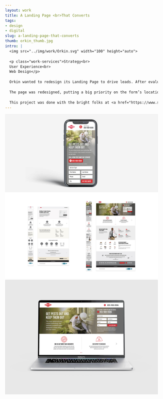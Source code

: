 ```yaml
---
layout: work
title: A Landing Page <br>That Converts
tags:
- design
- digital
slug: a-landing-page-that-converts
thumb: orkin_thumb.jpg
intro: |
  <img src="../img/work/Orkin.svg" width="100" height="auto">

  <p class="work-services">Strategy<br>
  User Experience<br>
  Web Design</p>

  Orkin wanted to redesign its Landing Page to drive leads. After evaluating the user experience on the existing landing page, some common problems stood out. The page wasn’t focused on conversion, the user had lots of ways to exit the page, the value proposition wasn’t clear, and it was hard to submit a form.

  The page was redesigned, putting a big priority on the form’s location in the hero and ease of accessing it from anywhere on the page by including a sticky CTA at the bottom of the browser window. The results were clear. Form fills increased by 109%.

  This project was done with the bright folks at <a href="https://www.swarmagency.com">Swarm Agency</a>.
---
```


![](../img/work/orkin_1.jpg)
![](../img/work/orkin_2.jpg)
![](../img/work/orkin_3.gif)
